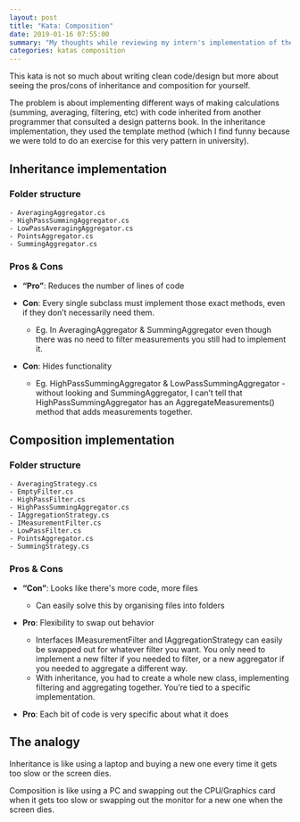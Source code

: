 ```yaml
---
layout: post
title: "Kata: Composition"
date: 2019-01-16 07:55:00
summary: "My thoughts while reviewing my intern's implementation of the Composition Kata."
categories: katas composition
---
```


This kata is not so much about writing clean code/design but more about seeing the pros/cons of inheritance and composition for yourself.

The problem is about implementing different ways of making calculations (summing, averaging, filtering, etc) with code inherited from another programmer that consulted a design patterns book. In the inheritance implementation, they used the template method (which I find funny because we were told to do an exercise for this very pattern in university).

## Inheritance implementation

### Folder structure

```
- AveragingAggregator.cs
- HighPassSummingAggregator.cs
- LowPassAveragingAggregator.cs
- PointsAggregator.cs
- SummingAggregator.cs
```

### Pros & Cons

- **“Pro”**: Reduces the number of lines of code

- **Con**: Every single subclass must implement those exact methods, even if they don’t necessarily need them.

  - Eg. In AveragingAggregator & SummingAggregator even though there was no need to filter measurements you still had to implement it.

- **Con**: Hides functionality
  - Eg. HighPassSummingAggregator & LowPassSummingAggregator - without looking and SummingAggregator, I can’t tell that HighPassSummingAggregator has an AggregateMeasurements() method that adds measurements together.

## Composition implementation

### Folder structure

```
- AveragingStrategy.cs
- EmptyFilter.cs
- HighPassFilter.cs
- HighPassSummingAggregator.cs
- IAggregationStrategy.cs
- IMeasurementFilter.cs
- LowPassFilter.cs
- PointsAggregator.cs
- SummingStrategy.cs
```

### Pros & Cons

- **“Con”**: Looks like there's more code, more files

  - Can easily solve this by organising files into folders

- **Pro**: Flexibility to swap out behavior

  - Interfaces IMeasurementFilter and IAggregationStrategy can easily be swapped out for whatever filter you want. You only need to implement a new filter if you needed to filter, or a new aggregator if you needed to aggregate a different way.
  - With inheritance, you had to create a whole new class, implementing filtering and aggregating together. You’re tied to a specific implementation.

- **Pro**: Each bit of code is very specific about what it does

## The analogy

Inheritance is like using a laptop and buying a new one every time it gets too slow or the screen dies.

Composition is like using a PC and swapping out the CPU/Graphics card when it gets too slow or swapping out the monitor for a new one when the screen dies.
